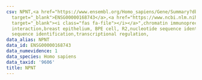 ```yaml
---
csv: NPNT,<a href="https://www.ensembl.org/Homo_sapiens/Gene/Summary?db=core;g=ENSG00000168743"
  target="_blank">ENSG00000168743</a>,<a href="https://www.ncbi.nlm.nih.gov/pubmed/22863008"
  target="_blank"><i class="fas fa-file"></i></a>",chromatin immunoprecipitation assay,direct
  interaction,breast epithelium, BPE cell, R2,nucleotide sequence identification,nucleotide
  sequence identification,transcriptional regulation,
data_alias: NPNT
data_id: ENSG00000168743
data_numevidence: 1
data_species: Homo sapiens
data_taxid: '9606'
title: NPNT
---
```

